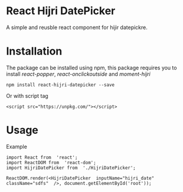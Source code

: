 # React Hijri DatePicker
A simple and reusble react component for hijir datepickre.


# Installation
The package can be installed using npm, this package requires you to install *react-popper*, *react-onclickoutside* and *moment-hijri*
```
npm install react-hijri-datepicker --save
```
Or with script tag
```
<script src="https://unpkg.com/"></script>
```
# Usage
Example
```
import React from  'react';
import ReactDOM from  'react-dom';
import HijriDatePicker from  './HijriDatePicker';

ReactDOM.render(<HijriDatePicker  inputName="hijri_date"  className="sdfs"  />, document.getElementById('root'));
```
